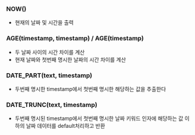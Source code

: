 ### NOW()
* 현재의 날짜 및 시간을 출력
### AGE(timestamp, timestamp) / AGE(timestamp)
* 두 날짜 사이의 시간 차이를 계산
* 현재 날짜와 첫번째 명시한 날짜의 시간 차이를 계산
### DATE_PART(text, timestamp)
* 두번째 명시한 timestamp에서 첫번째 명시한 해당하는 값을 추출한다
### DATE_TRUNC(text, timestamp)
* 두번째 명시된 timestamp에서 첫번째 명시한 날짜 키워드 인자에 해당하는 값 이하의 날짜 데이터를 default처리하고 반환
